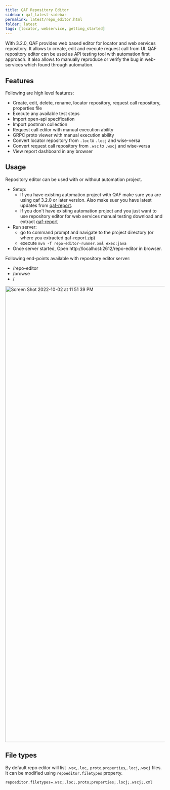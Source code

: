 ```yaml
---
title: QAF Repository Editor
sidebar: qaf_latest-sidebar
permalink: latest/repo_editor.html
folder: latest
tags: [locator, webservice, getting_started]
---
```


With 3.2.0, QAF provides web based editor for locator and web services repository. It allows to create, edit and execute request call from UI.
QAF repository editor can be used as API testing tool with automation first approach. It also allows to manually reproduce or verify the bug in web-services which found through automation.

## Features

Following are high level features:
 - Create, edit, delete, rename, locator repository, request call repository, properties file
 - Execute any available test steps
 - Import open-api specification
 - Import postman collection
 - Request call editor with manual execution ability
 - GRPC proto viewer with manual execution ability
 - Convert locator repository from `.loc` to `.locj` and wise-versa
 - Convert request call repository from `.wsc` to `.wscj` and wise-versa
 - View report dashboard in any browser
 
## Usage

Repository editor can be used with or without automation project. 

 - Setup:
	 - If you have existing automation project with QAF make sure you are using qaf 3.2.0 or later version. Also make suer you have latest updates from [qaf-report](https://github.com/infostretch/qaf-report). 
	 - If you don't have existing automation project and you just want to use repository editor for web services manual testing download and extract [qaf-report](https://github.com/infostretch/qaf-report/archive/refs/heads/master.zip)
 - Run server:
 	- go to command prompt and navigate to the project directory (or where you extracted qaf-report.zip)
 	- execute `mvn -f repo-editor-runner.xml exec:java`
 - Once server started, Open http://localhost:2612/repo-editor in browser.
	 
 
Following end-points available with repository editor server:

   - /repo-editor
   - /browse
   - /

 <img width="1439" alt="Screen Shot 2022-10-02 at 11 51 39 PM" src="https://user-images.githubusercontent.com/110619/193645905-411e8c90-782a-40d7-9384-84c4f9797c32.png">
 
 
## File types

 By default repo editor will list  `.wsc`,`.loc`,`.proto`,`properties`,`.locj`,`.wscj` files. It can be modified using `repoeditor.filetypes` property.
 
 ```
 repoeditor.filetypes=.wsc;.loc;.proto;properties;.locj;.wscj;.xml
 ```